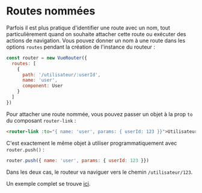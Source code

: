 # Routes nommées

Parfois il est plus pratique d'identifier une route avec un nom, tout particulièrement quand on souhaite attacher cette route ou exécuter des actions de navigation. Vous pouvez donner un nom à une route dans les options `routes` pendant la création de l'instance du routeur :

``` js
const router = new VueRouter({
  routes: [
    {
      path: '/utilisateur/:userId',
      name: 'user',
      component: User
    }
  ]
})
```

Pour attacher une route nommée, vous pouvez passer un objet à la prop `to` du composant `router-link` :

``` html
<router-link :to="{ name: 'user', params: { userId: 123 }}">Utilisateur</router-link>
```

C'est exactement le même objet à utiliser programmatiquement avec `router.push()` :

``` js
router.push({ name: 'user', params: { userId: 123 }})
```

Dans les deux cas, le routeur va naviguer vers le chemin `/utilisateur/123`.

Un exemple complet se trouve [ici](https://github.com/vuejs/vue-router/blob/dev/examples/named-routes/app.js).
